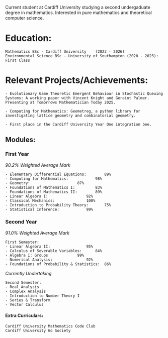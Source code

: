 Current student at Cardiff University studying a second undergaduate degree in mathematics. Interested in pure mathematics and theoretical computer science.

# Education:
```
Mathematics BSc - Cardiff University	(2023 - 2026)
Environmental Science BSc - University of Southampton (2020 - 2023):	First Class

```

# Relevant Projects/Achievements:
```
- Evolutionary Game Theoretic Emergent Behaviour in Stochastic Queuing Systems: A working paper with Vincent Knight and Geraint Palmer. Presenting at Tomorrows Mathematician Today 2025.

- Computing for Mathematics: Geometreg, a python library for investigating lattice geometry and combinatorial geometry.

- First place in the Cardiff University Year One integration bee.

```

## Modules:
### First Year
*90.2% Weighted Average Mark*
```
- Elementary Differential Equations:		89%
- Computing for Mathematics: 			98%
- Geometry: 					87%
- Foundations of Mathematics I:			83%
- Foundations of Mathematics II: 		89%
- Linear Algebra I: 		 		92%
- Classical Mechanics: 				100%
- Introduction to Probability Theory:		75%
- Statistical Inference: 	  		99%
```
### Second Year
*91.0% Weighted Average Mark*
```
First Semester:
- Linear Algebra II:				95%
- Calculus of Severable Variables:		84%
- Algebra I: Groups				99%
- Numerical Analysis:				92%
- Foundations of Probability & Statistics:	86%

```

*Currently Undertaking*
```
Second Semester:
- Real Analysis
- Complex Analysis
- Introduction to Number Theory I
- Series & Transform
- Vector Calculus
```

#### Extra Curriculars:
```
Cardiff University Mathematics Code Club
Cardiff University Go Society
```
